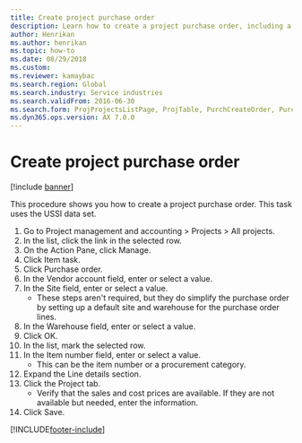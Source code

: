 ```yaml
--- 
title: Create project purchase order
description: Learn how to create a project purchase order, including a step-by-step process for the task that uses the USSI data set.
author: Henrikan
ms.author: henrikan
ms.topic: how-to
ms.date: 08/29/2018
ms.custom:
ms.reviewer: kamaybac 
ms.search.region: Global
ms.search.industry: Service industries
ms.search.validFrom: 2016-06-30
ms.search.form: ProjProjectsListPage, ProjTable, PurchCreateOrder, PurchTable, PurchTablePart, InventItemIdLookupPurchase 
ms.dyn365.ops.version: AX 7.0.0 
---
```


# Create project purchase order

[!include [banner](../../includes/banner.md)]

This procedure shows you how to create a project purchase order. This task uses the USSI data set.

1. Go to Project management and accounting > Projects > All projects.
2. In the list, click the link in the selected row.
3. On the Action Pane, click Manage.
4. Click Item task.
5. Click Purchase order.
6. In the Vendor account field, enter or select a value.
7. In the Site field, enter or select a value.
    * These steps aren't required, but they do simplify the purchase order by setting up a default site and warehouse for the purchase order lines.  
8. In the Warehouse field, enter or select a value.
9. Click OK.
10. In the list, mark the selected row.
11. In the Item number field, enter or select a value.
    * This can be the item number or a procurement category.  
12. Expand the Line details section.
13. Click the Project tab.
    * Verify that the sales and cost prices are available. If they are not available but needed, enter the information.  
14. Click Save.



[!INCLUDE[footer-include](../../../includes/footer-banner.md)]